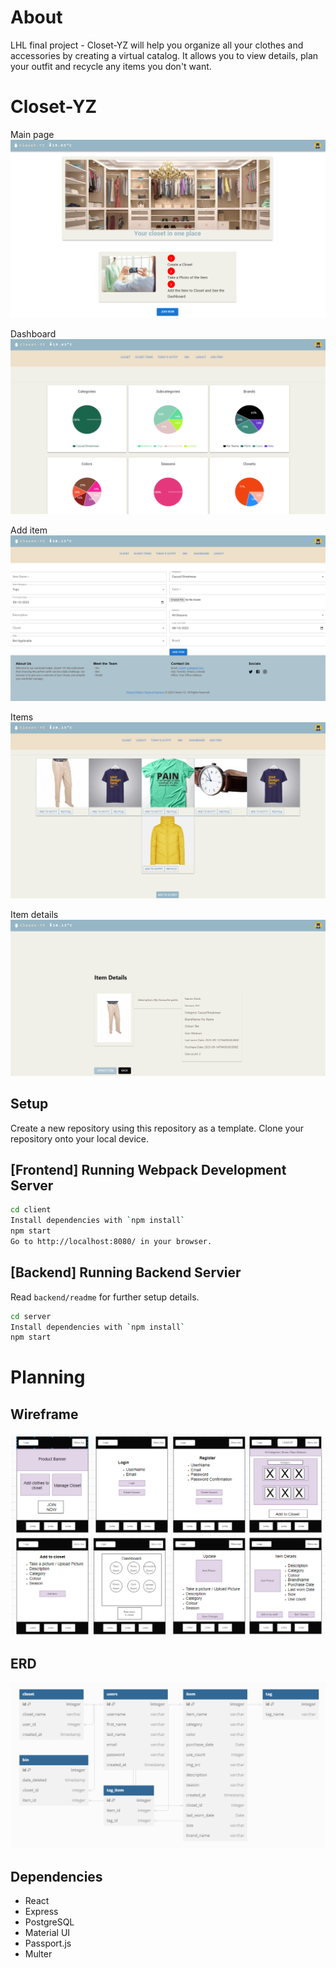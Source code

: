 # About

LHL final project - Closet-YZ will help you organize all your clothes and accessories by creating a virtual catalog. It allows you to view details, plan your outfit and recycle any items you don't want.

# Closet-YZ

Main page
!["Main page"](https://github.com/oluobamzy/closet-yz/blob/main/docs/main.png?raw=true)

Dashboard
!["Dashboard"](https://github.com/oluobamzy/closet-yz/blob/main/docs/dashboard.png?raw=true)

Add item
!["Add item"](https://github.com/oluobamzy/closet-yz/blob/main/docs/additem.png?raw=true)

Items
!["Items"](https://github.com/oluobamzy/closet-yz/blob/main/docs/items.png?raw=true)

Item details
!["Item details"](https://github.com/oluobamzy/closet-yz/blob/main/docs/itemsdetails.png?raw=true)

## Setup

Create a new repository using this repository as a template.
Clone your repository onto your local device.

## [Frontend] Running Webpack Development Server

```sh
cd client
Install dependencies with `npm install`
npm start
Go to http://localhost:8080/ in your browser.
```

## [Backend] Running Backend Servier

Read `backend/readme` for further setup details.

```sh
cd server
Install dependencies with `npm install`
npm start
```

##

# Planning

## Wireframe

!["Wireframe"](https://github.com/oluobamzy/closet-yz/blob/main/docs/wireframe.png?raw=true)

## ERD

!["ERD"](https://github.com/oluobamzy/closet-yz/blob/main/docs/ERD.png?raw=true)

## Dependencies

- React
- Express
- PostgreSQL
- Material UI
- Passport.js
- Multer
